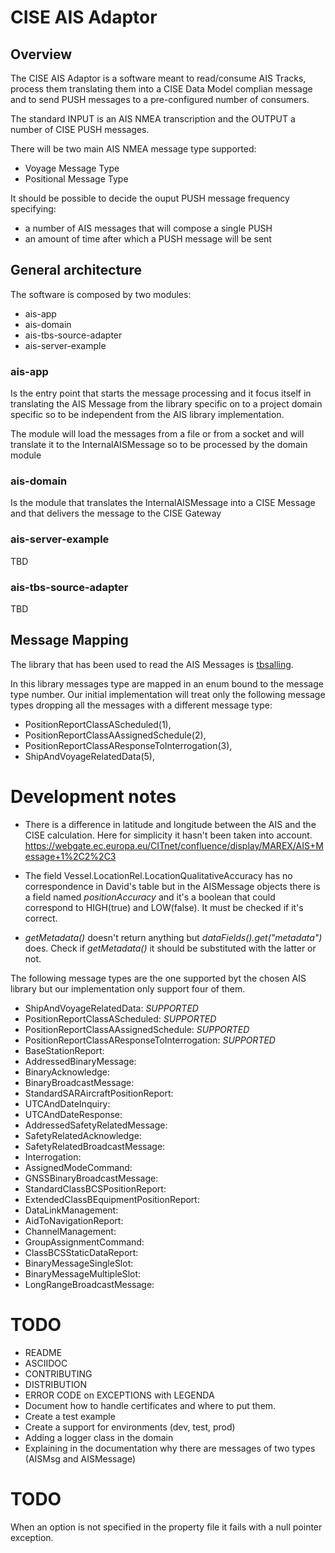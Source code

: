 # CISE AIS Adaptor

## Overview 

The CISE AIS Adaptor is a software meant to read/consume AIS Tracks, 
process them translating them into a CISE Data Model complian message 
and to send PUSH messages to a pre-configured number of consumers.

The standard INPUT is an AIS NMEA transcription and the OUTPUT a number 
of CISE PUSH messages.

There will be two main AIS NMEA message type supported:
* Voyage Message Type 
* Positional Message Type

It should be possible to decide the ouput PUSH message frequency specifying:
- a number of AIS messages that will compose a single PUSH
- an amount of time after which a PUSH message will be sent

## General architecture
The software is composed by two modules: 

- ais-app
- ais-domain
- ais-tbs-source-adapter
- ais-server-example

### ais-app
Is the entry point that starts the message processing and it focus itself in 
translating the AIS Message from the library specific on to a project domain
specific so to be independent from the AIS library implementation.

The module will load the messages from a file or from a socket and will translate
it to the InternalAISMessage so to be processed by the domain module   

### ais-domain
Is the module that translates the InternalAISMessage into a CISE Message and 
that delivers the message to the CISE Gateway

### ais-server-example

TBD

### ais-tbs-source-adapter

TBD

## Message Mapping 

The library that has been used to read the AIS Messages is [tbsalling](https://github.com/tbsalling/aismessages/).

In this library messages type are mapped in an enum bound to the message type number.
Our initial implementation will treat only the following message types dropping 
all the messages with a different message type: 

* PositionReportClassAScheduled(1),
* PositionReportClassAAssignedSchedule(2),
* PositionReportClassAResponseToInterrogation(3),
* ShipAndVoyageRelatedData(5),

# Development notes

* There is a difference in latitude and longitude between the AIS and the
  CISE calculation. Here for simplicity it hasn't been taken into account.
  https://webgate.ec.europa.eu/CITnet/confluence/display/MAREX/AIS+Message+1%2C2%2C3
  
* The field Vessel.LocationRel.LocationQualitativeAccuracy has 
  no correspondence in David's table but in the AISMessage objects there is 
  a field named _positionAccuracy_ and it's a boolean that could correspond 
  to HIGH(true) and LOW(false). It must be checked if it's correct.
  
* _getMetadata()_ doesn't return anything but _dataFields().get("metadata")_
  does. Check if _getMetadata()_ it should be substituted with the latter 
  or not.

The following message types are the one supported byt the chosen AIS library but
our implementation only support four of them.  

* ShipAndVoyageRelatedData: _SUPPORTED_
* PositionReportClassAScheduled: _SUPPORTED_
* PositionReportClassAAssignedSchedule: _SUPPORTED_
* PositionReportClassAResponseToInterrogation: _SUPPORTED_
* BaseStationReport:
* AddressedBinaryMessage:
* BinaryAcknowledge:
* BinaryBroadcastMessage:
* StandardSARAircraftPositionReport:
* UTCAndDateInquiry:
* UTCAndDateResponse:
* AddressedSafetyRelatedMessage:
* SafetyRelatedAcknowledge:
* SafetyRelatedBroadcastMessage:
* Interrogation:
* AssignedModeCommand:
* GNSSBinaryBroadcastMessage:
* StandardClassBCSPositionReport:
* ExtendedClassBEquipmentPositionReport:
* DataLinkManagement:
* AidToNavigationReport:
* ChannelManagement:
* GroupAssignmentCommand:
* ClassBCSStaticDataReport:
* BinaryMessageSingleSlot:
* BinaryMessageMultipleSlot:
* LongRangeBroadcastMessage:



# TODO

* README
* ASCIIDOC
* CONTRIBUTING
* DISTRIBUTION
* ERROR CODE on EXCEPTIONS with LEGENDA
* Document how to handle certificates and where to put them.
* Create a test example 
* Create a support for environments (dev, test, prod)
* Adding a logger class in the domain
* Explaining in the documentation why there are messages of two types (AISMsg and AISMessage)


# TODO

When an option is not specified in the property file it fails with a null pointer exception.
